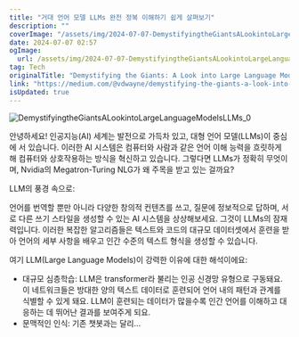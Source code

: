 ```yaml
---
title: "거대 언어 모델 LLMs 완전 정복 이해하기 쉽게 살펴보기"
description: ""
coverImage: "/assets/img/2024-07-07-DemystifyingtheGiantsALookintoLargeLanguageModelsLLMs_0.png"
date: 2024-07-07 02:57
ogImage: 
  url: /assets/img/2024-07-07-DemystifyingtheGiantsALookintoLargeLanguageModelsLLMs_0.png
tag: Tech
originalTitle: "Demystifying the Giants: A Look into Large Language Models (LLMs)"
link: "https://medium.com/@vdwayne/demystifying-the-giants-a-look-into-large-language-models-llms-8cff7cc8b018"
isUpdated: true
---
```






![DemystifyingtheGiantsALookintoLargeLanguageModelsLLMs_0](/assets/img/2024-07-07-DemystifyingtheGiantsALookintoLargeLanguageModelsLLMs_0.png)

안녕하세요! 인공지능(AI) 세계는 발전으로 가득차 있고, 대형 언어 모델(LLMs)이 중심에 서 있습니다. 이러한 AI 시스템은 컴퓨터와 사람과 같은 언어 이해 능력을 흐릿하게 해 컴퓨터와 상호작용하는 방식을 혁신하고 있습니다. 그렇다면 LLMs가 정확히 무엇이며, Nvidia의 Megatron-Turing NLG가 왜 주목을 받고 있는 걸까요?

LLM의 풍경 속으로:

언어를 번역할 뿐만 아니라 다양한 창의적 컨텐츠를 쓰고, 질문에 정보적으로 답하며, 서로 다른 쓰기 스타일을 생성할 수 있는 AI 시스템을 상상해보세요. 그것이 LLMs의 잠재력입니다. 이러한 복잡한 알고리즘들은 텍스트와 코드의 대규모 데이터셋에서 훈련을 받아 언어의 세부 사항을 배우고 인간 수준의 텍스트 형식을 생성할 수 있습니다.

<div class="content-ad"></div>

여기 LLM(Large Language Models)이 강력한 이유에 대한 해석이에요:

- 대규모 심층학습: LLM은 transformer라 불리는 인공 신경망 유형으로 구동돼요. 이 네트워크들은 방대한 양의 텍스트 데이터로 훈련되어 언어 내의 패턴과 관계를 식별할 수 있게 돼요. LLM이 훈련되는 데이터가 많을수록 인간 언어를 이해하고 대응하는 데 뛰어난 결과를 보여주게 되요.
- 문맥적인 인식: 기존 챗봇과는 달리…